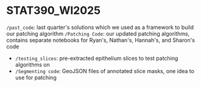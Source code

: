 # STAT390_WI2025

`/past_code`: last quarter's solutions which we used as a framework to build our patching algorithm
`/Patching Code`: our updated patching algorithms, contains separate notebooks for Ryan's, Nathan's, Hannah's, and Sharon's code
* `/testing_slices`: pre-extracted epithelium slices to test patching algorithms on
* `/Segmenting code`: GeoJSON files of annotated slice masks, one idea to use for patching